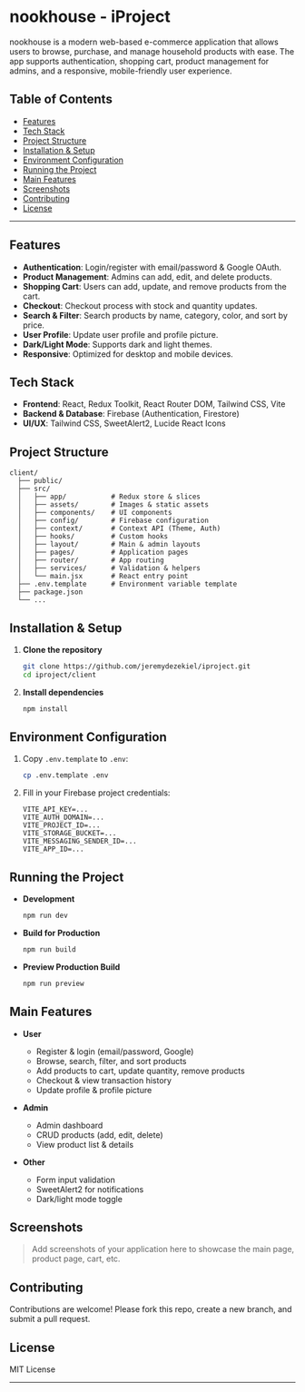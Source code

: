 # nookhouse - iProject

nookhouse is a modern web-based e-commerce application that allows users to browse, purchase, and manage household products with ease. The app supports authentication, shopping cart, product management for admins, and a responsive, mobile-friendly user experience.

## Table of Contents

- [Features](#features)
- [Tech Stack](#tech-stack)
- [Project Structure](#project-structure)
- [Installation & Setup](#installation--setup)
- [Environment Configuration](#environment-configuration)
- [Running the Project](#running-the-project)
- [Main Features](#main-features)
- [Screenshots](#screenshots)
- [Contributing](#contributing)
- [License](#license)

---

## Features

- **Authentication**: Login/register with email/password & Google OAuth.
- **Product Management**: Admins can add, edit, and delete products.
- **Shopping Cart**: Users can add, update, and remove products from the cart.
- **Checkout**: Checkout process with stock and quantity updates.
- **Search & Filter**: Search products by name, category, color, and sort by price.
- **User Profile**: Update user profile and profile picture.
- **Dark/Light Mode**: Supports dark and light themes.
- **Responsive**: Optimized for desktop and mobile devices.

## Tech Stack

- **Frontend**: React, Redux Toolkit, React Router DOM, Tailwind CSS, Vite
- **Backend & Database**: Firebase (Authentication, Firestore)
- **UI/UX**: Tailwind CSS, SweetAlert2, Lucide React Icons

## Project Structure

```
client/
  ├── public/
  ├── src/
  │   ├── app/           # Redux store & slices
  │   ├── assets/        # Images & static assets
  │   ├── components/    # UI components
  │   ├── config/        # Firebase configuration
  │   ├── context/       # Context API (Theme, Auth)
  │   ├── hooks/         # Custom hooks
  │   ├── layout/        # Main & admin layouts
  │   ├── pages/         # Application pages
  │   ├── router/        # App routing
  │   ├── services/      # Validation & helpers
  │   └── main.jsx       # React entry point
  ├── .env.template      # Environment variable template
  ├── package.json
  └── ...
```

## Installation & Setup

1. **Clone the repository**
    ```sh
    git clone https://github.com/jeremydezekiel/iproject.git
    cd iproject/client
    ```

2. **Install dependencies**
    ```sh
    npm install
    ```

## Environment Configuration

1. Copy `.env.template` to `.env`:
    ```sh
    cp .env.template .env
    ```
2. Fill in your Firebase project credentials:
    ```
    VITE_API_KEY=...
    VITE_AUTH_DOMAIN=...
    VITE_PROJECT_ID=...
    VITE_STORAGE_BUCKET=...
    VITE_MESSAGING_SENDER_ID=...
    VITE_APP_ID=...
    ```

## Running the Project

- **Development**
    ```sh
    npm run dev
    ```
- **Build for Production**
    ```sh
    npm run build
    ```
- **Preview Production Build**
    ```sh
    npm run preview
    ```

## Main Features

- **User**
  - Register & login (email/password, Google)
  - Browse, search, filter, and sort products
  - Add products to cart, update quantity, remove products
  - Checkout & view transaction history
  - Update profile & profile picture

- **Admin**
  - Admin dashboard
  - CRUD products (add, edit, delete)
  - View product list & details

- **Other**
  - Form input validation
  - SweetAlert2 for notifications
  - Dark/light mode toggle

## Screenshots

> Add screenshots of your application here to showcase the main page, product page, cart, etc.

## Contributing

Contributions are welcome! Please fork this repo, create a new branch, and submit a pull request.

## License

MIT License

---
